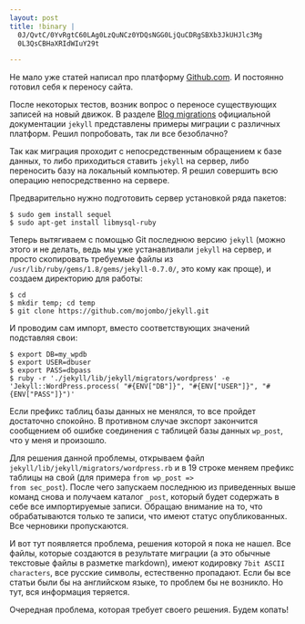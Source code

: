```yaml
--- 
layout: post
title: !binary |
  0J/QvtC/0YvRgtC60LAg0LzQuNCz0YDQsNGG0LjQuCDRgSBXb3JkUHJlc3Mg
  0L3QsCBHaXRIdWIuY29t

---
```

Не мало уже статей написал про платформу <a href="http://pages.github.com">Github.com</a>. И постоянно готовил себя к переносу сайта. 

После некоторых тестов, возник вопрос о переносе существующих записей на новый движок. В разделе <a href="https://github.com/mojombo/jekyll/wiki/Blog-Migrations">Blog migrations</a> официальной документации <code>jekyll</code> представлены примеры миграции с различных платформ. Решил попробовать, так ли все безоблачно?
<!--more-->
Так как миграция проходит с непосредственным обращением к базе данных, то либо приходиться ставить <code>jekyll</code> на сервер, либо переносить базу на локальный компьютер. Я решил совершить всю операцию непосредственно на сервере.

Предварительно нужно подготовить сервер установкой ряда пакетов:
<pre><code>$ sudo gem install sequel
$ sudo apt-get install libmysql-ruby</code></pre>
Теперь вытягиваем с помощью Git последнюю версию <code>jekyll</code> (можно этого и не делать, ведь мы уже устанавливали <code>jekyll</code> на сервер, и просто скопировать требуемые файлы из <code>/usr/lib/ruby/gems/1.8/gems/jekyll-0.7.0/</code>, это кому как проще), и создаем директорию для работы:
<pre><code>$ cd
$ mkdir temp; cd temp
$ git clone https://github.com/mojombo/jekyll.git</code></pre>
И проводим сам импорт, вместо соответствующих значений подставляя свои:
<pre><code>$ export DB=my_wpdb
$ export USER=dbuser 
$ export PASS=dbpass 
$ ruby -r './jekyll/lib/jekyll/migrators/wordpress' -e 'Jekyll::WordPress.process( "#&#123;ENV["DB"]}", "#&#123;ENV["USER"]}", "#&#123;ENV["PASS"]}")'</code></pre>
Если префикс таблиц базы данных не менялся, то все пройдет достаточно спокойно. В противном случае экспорт закончится сообщением об ошибке соединения с таблицей базы данных <code>wp_post</code>, что у меня и произошло.

Для решения данной проблемы, открываем файл <code>jekyll/lib/jekyll/migrators/wordpress.rb</code> и в 19 строке меняем префикс таблицы на свой (для примера <code>from wp_post => from sec_post</code>). После чего запускаем последнюю из приведенных выше команд снова и получаем каталог <code>_post</code>, который будет содержать в себе все импортируемые записи. Обращаю внимание на то, что обрабатываются только те записи, что имеют статус опубликованных. Все черновики пропускаются.

И вот тут появляется проблема, решения которой я пока не нашел. Все файлы, которые создаются в результате миграции (а это обычные текстовые файлы в разметке markdown), имеют кодировку <code>7bit ASCII characters</code>, все русские символы, естественно пропадают. Если бы все статьи были бы на английском языке, то проблем бы не возникло. Но тут, вся информация теряется.

Очередная проблема, которая требует своего решения. Будем копать!
